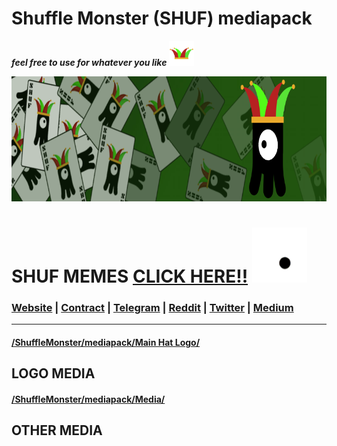 # Shuffle Monster (SHUF) mediapack
 ***feel free to use for whatever you like*** <img src="/Main%20Hat%20Logo/hat-logo-transparent.png" width="40" height="40">

<img src="/Media/shuffled-banner-800x200.png" width="800" height="200">

# SHUF MEMES [CLICK HERE!!](https://github.com/ShuffleMonster/mediapack/tree/master/memes) <img src="/Media/spinning-eyes.gif" width="88" height="88">

### [Website](https://shuffle.monster) | [Contract](https://etherscan.io/address/0x3a9fff453d50d4ac52a6890647b823379ba36b9e#code) | [Telegram](https://t.me/shuftoken) | [Reddit](https://www.reddit.com/r/ShuffleMonster/) | [Twitter](https://twitter.com/ShuffleToken) | [Medium](https://medium.com/shufflemonster)
------------------------------------------------------------------------------

#### [/ShuffleMonster/mediapack/Main Hat Logo/](/Main%20Hat%20Logo)
## LOGO MEDIA


#### [/ShuffleMonster/mediapack/Media/](/Media)
## OTHER MEDIA
